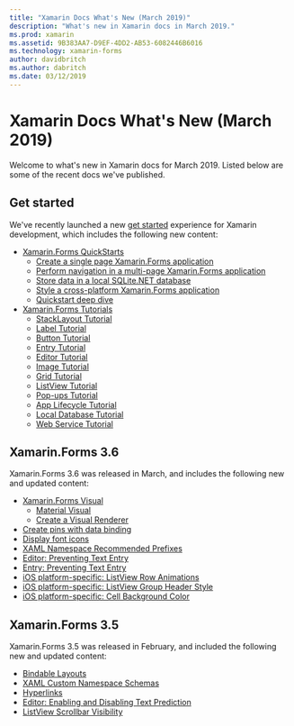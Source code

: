 ```yaml
---
title: "Xamarin Docs What's New (March 2019)"
description: "What's new in Xamarin docs in March 2019."
ms.prod: xamarin
ms.assetid: 9B383AA7-D9EF-4DD2-AB53-6082446B6016
ms.technology: xamarin-forms
author: davidbritch
ms.author: dabritch
ms.date: 03/12/2019
---
```


# Xamarin Docs What's New (March 2019)

Welcome to what's new in Xamarin docs for March 2019. Listed below are some of the recent docs we've published.

## Get started

We've recently launched a new [get started](~/get-started/index.yml) experience for Xamarin development, which includes the following new content:

- [Xamarin.Forms QuickStarts](~/get-started/quickstarts/index.yml)
  - [Create a single page Xamarin.Forms application](~/get-started/quickstarts/single-page.md)
  - [Perform navigation in a multi-page Xamarin.Forms application](~/get-started/quickstarts/multi-page.md)
  - [Store data in a local SQLite.NET database](~/get-started/quickstarts/database.md)
  - [Style a cross-platform Xamarin.Forms application](~/get-started/quickstarts/styling.md)
  - [Quickstart deep dive](~/get-started/quickstarts/deepdive.md)
- [Xamarin.Forms Tutorials](~/get-started/tutorials/index.yml)
  - [StackLayout Tutorial](~/get-started/tutorials/stacklayout/index.yml)
  - [Label Tutorial](~/get-started/tutorials/label/index.yml)
  - [Button Tutorial](~/get-started/tutorials/button/index.yml)
  - [Entry Tutorial](~/get-started/tutorials/entry/index.yml)
  - [Editor Tutorial](~/get-started/tutorials/editor/index.yml)
  - [Image Tutorial](~/get-started/tutorials/image/index.yml)
  - [Grid Tutorial](~/get-started/tutorials/grid/index.yml)
  - [ListView Tutorial](~/get-started/tutorials/listview/index.yml)
  - [Pop-ups Tutorial](~/get-started/tutorials/pop-ups/index.yml)
  - [App Lifecycle Tutorial](~/get-started/tutorials/app-lifecycle/index.yml)
  - [Local Database Tutorial](~/get-started/tutorials/local-database/index.yml)
  - [Web Service Tutorial](~/get-started/tutorials/web-service/index.yml)

## Xamarin.Forms 3.6

Xamarin.Forms 3.6 was released in March, and includes the following new and updated content:

- [Xamarin.Forms Visual](~/xamarin-forms/user-interface/visual/index.md)
  - [Material Visual](~/xamarin-forms/user-interface/visual/material-visual.md)
  - [Create a Visual Renderer](~/xamarin-forms/user-interface/visual/create.md)
- [Create pins with data binding](~/xamarin-forms/user-interface/map/pins.md#create-pins-with-data-binding)
- [Display font icons](~/xamarin-forms/user-interface/text/fonts.md#display-font-icons)
- [XAML Namespace Recommended Prefixes](~/xamarin-forms/xaml/custom-prefix.md)
- [Editor: Preventing Text Entry](~/xamarin-forms/user-interface/text/editor.md#preventing-text-entry)
- [Entry: Preventing Text Entry](~/xamarin-forms/user-interface/text/entry.md#preventing-text-entry)
- [iOS platform-specific: ListView Row Animations](~/xamarin-forms/platform/ios/listview-row-animations.md)
- [iOS platform-specific: ListView Group Header Style](~/xamarin-forms/platform/ios/listview-group-header-style.md)
- [iOS platform-specific: Cell Background Color](~/xamarin-forms/platform/ios/cell-background-color.md)

## Xamarin.Forms 3.5

Xamarin.Forms 3.5 was released in February, and included the following new and updated content:

- [Bindable Layouts](~/xamarin-forms/user-interface/layouts/bindable-layouts.md)
- [XAML Custom Namespace Schemas](~/xamarin-forms/xaml/custom-namespace-schemas.md)
- [Hyperlinks](~/xamarin-forms/user-interface/text/label.md#hyperlinks)
- [Editor: Enabling and Disabling Text Prediction](~/xamarin-forms/user-interface/text/editor.md#enabling-and-disabling-text-prediction)
- [ListView Scrollbar Visibility](~/xamarin-forms/user-interface/listview/customizing-list-appearance.md#scrollbar-visibility)
